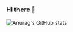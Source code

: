 
### Hi there 👋

![Anurag's GitHub stats](https://github-readme-stats.vercel.app/api?username=guilherme-luccas&show_icons=true&theme=radical)



<!--
**guilherme-luccas/guilherme-luccas** is a ✨ _special_ ✨ repository because its `README.md` (this file) appears on your GitHub profile.

Here are some ideas to get you started:

- 🔭 I’m currently working on ...
- 🌱 I’m currently learning ...
- 👯 I’m looking to collaborate on ...
- 🤔 I’m looking for help with ...
- 💬 Ask me about ...
- 📫 How to reach me: ...
- 😄 Pronouns: ...
- ⚡ Fun fact: ...
-->
